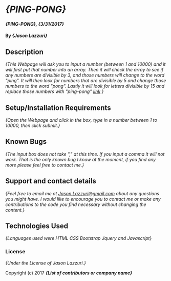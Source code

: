 # _{PING-PONG}_

#### _{PING-PONG}, {3/31/2017}_

#### By _**{Jason Lazzuri}**_

## Description

_{This Webpage will ask you to input a number (between 1 and 10000) and it will first put that number into an array. Then it will check the array to see if any numbers are divisible by 3, and those numbers will change to the word "ping". It will then look for numbers that are divisible by 5 and change those numbers to the word "pong". Lastly it will look for letters divisible by 15 and replace those numbers with "ping-pong" [link](https://github.com/JasonLazzuri/trackSuggester) }_

## Setup/Installation Requirements

_{Open the Webpage and click in the box, type in a number between 1 to 10000, then click submit.}_

## Known Bugs

_{The input box does not take "," at this time. If you input a comma it will not work. That is the only known bug I know at the moment, if you find any more please feel free to contact me.}_

## Support and contact details

_{Feel free to email me at Jason.Lazzuri@gmail.com about any questions you might have. I would like to encourage you to contact me or make any contributions to the code you find necessary without changing the content.}_

## Technologies Used

_{Languages used were HTML CSS Bootstrap Jquery and Javascript}_

### License

*{Under the License of Jason Lazzuri.}*

Copyright (c) 2017 **_{List of contributors or company name}_**
